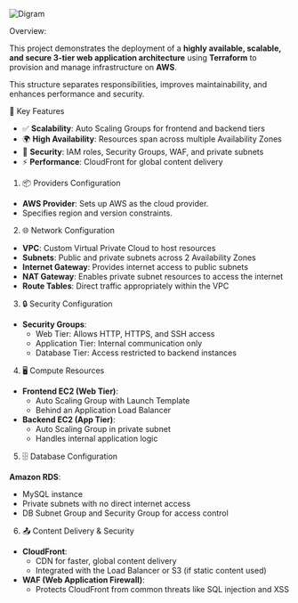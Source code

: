 
![Digram](https://github.com/user-attachments/assets/9a71cd65-5357-41af-953e-b6686b913f5c)


Overview:

This project demonstrates the deployment of a **highly available, scalable, and secure 3-tier web application architecture** using **Terraform** to provision and manage infrastructure on **AWS**.



This structure separates responsibilities, improves maintainability, and enhances performance and security.

 🚀 Key Features

- ✅ **Scalability**: Auto Scaling Groups for frontend and backend tiers
- 🌍 **High Availability**: Resources span across multiple Availability Zones
- 🔐 **Security**: IAM roles, Security Groups, WAF, and private subnets
- ⚡ **Performance**: CloudFront for global content delivery


1. 📦 Providers Configuration

- **AWS Provider**: Sets up AWS as the cloud provider.
- Specifies region and version constraints.

2. 🌐 Network Configuration

- **VPC**: Custom Virtual Private Cloud to host resources
- **Subnets**: Public and private subnets across 2 Availability Zones
- **Internet Gateway**: Provides internet access to public subnets
- **NAT Gateway**: Enables private subnet resources to access the internet
- **Route Tables**: Direct traffic appropriately within the VPC

3. 🔒 Security Configuration

- **Security Groups**:
  - Web Tier: Allows HTTP, HTTPS, and SSH access
  - Application Tier: Internal communication only
  - Database Tier: Access restricted to backend instances

4. 🖥️ Compute Resources

- **Frontend EC2 (Web Tier)**:
  - Auto Scaling Group with Launch Template
  - Behind an Application Load Balancer
- **Backend EC2 (App Tier)**:
  - Auto Scaling Group in private subnet
  - Handles internal application logic

5. 🗄️ Database Configuration

  **Amazon RDS**:
  - MySQL instance
  - Private subnets with no direct internet access
  - DB Subnet Group and Security Group for access control

6. 📤 Content Delivery & Security

- **CloudFront**:
  - CDN for faster, global content delivery
  - Integrated with the Load Balancer or S3 (if static content used)
- **WAF (Web Application Firewall)**:
  - Protects CloudFront from common threats like SQL injection and XSS

